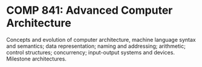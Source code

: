 # COMP 841: Advanced Computer Architecture

Concepts and evolution of computer architecture, machine language syntax and semantics; data representation; naming and addressing; arithmetic; control structures; concurrency; input-output systems and devices. Milestone architectures.
